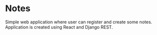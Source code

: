 # Notes
Simple web application where user can register and create some notes.
Application is created using React and Django REST.
